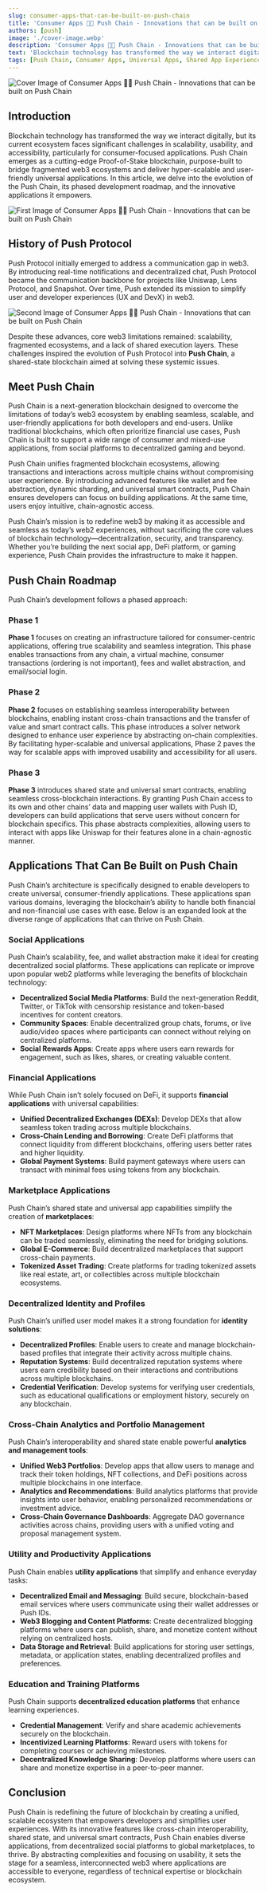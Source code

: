 ```yaml
---
slug: consumer-apps-that-can-be-built-on-push-chain
title: 'Consumer Apps 🫶🏽 Push Chain - Innovations that can be built on Push Chain'
authors: [push]
image: './cover-image.webp'
description: 'Consumer Apps 🫶🏽 Push Chain - Innovations that can be built on Push Chain'
text: 'Blockchain technology has transformed the way we interact digitally, but its current ecosystem faces significant challenges in scalability, usability, and accessibility, particularly for consumer-focused applications.'
tags: [Push Chain, Consumer Apps, Universal Apps, Shared App Experience]
---
```


![Cover Image of Consumer Apps 🫶🏽 Push Chain - Innovations that can be built on Push Chain](./cover-image.webp)

<!--truncate-->

## Introduction

Blockchain technology has transformed the way we interact digitally, but its current ecosystem faces significant challenges in scalability, usability, and accessibility, particularly for consumer-focused applications. Push Chain emerges as a cutting-edge Proof-of-Stake blockchain, purpose-built to bridge fragmented web3 ecosystems and deliver hyper-scalable and user-friendly universal applications. In this article, we delve into the evolution of the Push Chain, its phased development roadmap, and the innovative applications it empowers.

![First Image of Consumer Apps 🫶🏽 Push Chain - Innovations that can be built on Push Chain](./image1.webp)

## History of Push Protocol

Push Protocol initially emerged to address a communication gap in web3. By introducing real-time notifications and decentralized chat, Push Protocol became the communication backbone for projects like Uniswap, Lens Protocol, and Snapshot. Over time, Push extended its mission to simplify user and developer experiences (UX and DevX) in web3.

![Second Image of Consumer Apps 🫶🏽 Push Chain - Innovations that can be built on Push Chain](./image2.webp)

Despite these advances, core web3 limitations remained: scalability, fragmented ecosystems, and a lack of shared execution layers. These challenges inspired the evolution of Push Protocol into **Push Chain**, a shared-state blockchain aimed at solving these systemic issues.

## Meet Push Chain

Push Chain is a next-generation blockchain designed to overcome the limitations of today’s web3 ecosystem by enabling seamless, scalable, and user-friendly applications for both developers and end-users. Unlike traditional blockchains, which often prioritize financial use cases, Push Chain is built to support a wide range of consumer and mixed-use applications, from social platforms to decentralized gaming and beyond.

Push Chain unifies fragmented blockchain ecosystems, allowing transactions and interactions across multiple chains without compromising user experience. By introducing advanced features like wallet and fee abstraction, dynamic sharding, and universal smart contracts, Push Chain ensures developers can focus on building applications. At the same time, users enjoy intuitive, chain-agnostic access.

Push Chain’s mission is to redefine web3 by making it as accessible and seamless as today’s web2 experiences, without sacrificing the core values of blockchain technology—decentralization, security, and transparency. Whether you’re building the next social app, DeFi platform, or gaming experience, Push Chain provides the infrastructure to make it happen.

## Push Chain Roadmap

Push Chain’s development follows a phased approach:

### Phase 1

**Phase 1** focuses on creating an infrastructure tailored for consumer-centric applications, offering true scalability and seamless integration. This phase enables transactions from any chain, a virtual machine, consumer transactions (ordering is not important), fees and wallet abstraction, and email/social login.

### Phase 2

**Phase 2** focuses on establishing seamless interoperability between blockchains, enabling instant cross-chain transactions and the transfer of value and smart contract calls. This phase introduces a solver network designed to enhance user experience by abstracting on-chain complexities. By facilitating hyper-scalable and universal applications, Phase 2 paves the way for scalable apps with improved usability and accessibility for all users.

### Phase 3

**Phase 3** introduces shared state and universal smart contracts, enabling seamless cross-blockchain interactions. By granting Push Chain access to its own and other chains’ data and mapping user wallets with Push ID, developers can build applications that serve users without concern for blockchain specifics. This phase abstracts complexities, allowing users to interact with apps like Uniswap for their features alone in a chain-agnostic manner.

## **Applications That Can Be Built on Push Chain**

Push Chain’s architecture is specifically designed to enable developers to create universal, consumer-friendly applications. These applications span various domains, leveraging the blockchain’s ability to handle both financial and non-financial use cases with ease. Below is an expanded look at the diverse range of applications that can thrive on Push Chain.

### **Social Applications**

Push Chain’s scalability, fee, and wallet abstraction make it ideal for creating decentralized social platforms. These applications can replicate or improve upon popular web2 platforms while leveraging the benefits of blockchain technology:

- **Decentralized Social Media Platforms**: Build the next-generation Reddit, Twitter, or TikTok with censorship resistance and token-based incentives for content creators.
- **Community Spaces**: Enable decentralized group chats, forums, or live audio/video spaces where participants can connect without relying on centralized platforms.
- **Social Rewards Apps**: Create apps where users earn rewards for engagement, such as likes, shares, or creating valuable content.

### **Financial Applications**

While Push Chain isn’t solely focused on DeFi, it supports **financial applications** with universal capabilities:

- **Unified Decentralized Exchanges (DEXs)**: Develop DEXs that allow seamless token trading across multiple blockchains.
- **Cross-Chain Lending and Borrowing**: Create DeFi platforms that connect liquidity from different blockchains, offering users better rates and higher liquidity.
- **Global Payment Systems**: Build payment gateways where users can transact with minimal fees using tokens from any blockchain.

### **Marketplace Applications**

Push Chain’s shared state and universal app capabilities simplify the creation of **marketplaces**:

- **NFT Marketplaces**: Design platforms where NFTs from any blockchain can be traded seamlessly, eliminating the need for bridging solutions.
- **Global E-Commerce**: Build decentralized marketplaces that support cross-chain payments.
- **Tokenized Asset Trading**: Create platforms for trading tokenized assets like real estate, art, or collectibles across multiple blockchain ecosystems.

### **Decentralized Identity and Profiles**

Push Chain’s unified user model makes it a strong foundation for **identity solutions**:

- **Decentralized Profiles**: Enable users to create and manage blockchain-based profiles that integrate their activity across multiple chains.
- **Reputation Systems**: Build decentralized reputation systems where users earn credibility based on their interactions and contributions across multiple blockchains.
- **Credential Verification**: Develop systems for verifying user credentials, such as educational qualifications or employment history, securely on any blockchain.

### **Cross-Chain Analytics and Portfolio Management**

Push Chain’s interoperability and shared state enable powerful **analytics and management tools**:

- **Unified Web3 Portfolios**: Develop apps that allow users to manage and track their token holdings, NFT collections, and DeFi positions across multiple blockchains in one interface.
- **Analytics and Recommendations**: Build analytics platforms that provide insights into user behavior, enabling personalized recommendations or investment advice.
- **Cross-Chain Governance Dashboards**: Aggregate DAO governance activities across chains, providing users with a unified voting and proposal management system.

### **Utility and Productivity Applications**

Push Chain enables **utility applications** that simplify and enhance everyday tasks:

- **Decentralized Email and Messaging**: Build secure, blockchain-based email services where users communicate using their wallet addresses or Push IDs.
- **Web3 Blogging and Content Platforms**: Create decentralized blogging platforms where users can publish, share, and monetize content without relying on centralized hosts.
- **Data Storage and Retrieval**: Build applications for storing user settings, metadata, or application states, enabling decentralized profiles and preferences.

### **Education and Training Platforms**

Push Chain supports **decentralized education platforms** that enhance learning experiences.

- **Credential Management**: Verify and share academic achievements securely on the blockchain.
- **Incentivized Learning Platforms**: Reward users with tokens for completing courses or achieving milestones.
- **Decentralized Knowledge Sharing**: Develop platforms where users can share and monetize expertise in a peer-to-peer manner.

## Conclusion

Push Chain is redefining the future of blockchain by creating a unified, scalable ecosystem that empowers developers and simplifies user experiences. With its innovative features like cross-chain interoperability, shared state, and universal smart contracts, Push Chain enables diverse applications, from decentralized social platforms to global marketplaces, to thrive. By abstracting complexities and focusing on usability, it sets the stage for a seamless, interconnected web3 where applications are accessible to everyone, regardless of technical expertise or blockchain ecosystem.

